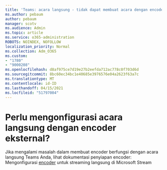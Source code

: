 ```yaml
---
title: 'Teams: acara langsung - tidak dapat membuat acara dengan encoder eksternal'
ms.author: pebaum
author: pebaum
manager: scotv
ms.audience: Admin
ms.topic: article
ms.service: o365-administration
ROBOTS: NOINDEX, NOFOLLOW
localization_priority: Normal
ms.collection: Adm_O365
ms.custom:
- "1780"
- "9000208"
ms.openlocfilehash: d8af975ce7d19e27b2eefda712ac778c0f703d6d
ms.sourcegitcommit: 8bc60ec34bc1e40685e3976576e04a2623f63a7c
ms.translationtype: MT
ms.contentlocale: id-ID
ms.lasthandoff: 04/15/2021
ms.locfileid: "51797004"
---
```

# <a name="need-to-configure-your-live-event-with-an-external-encoder"></a>Perlu mengonfigurasi acara langsung dengan encoder eksternal?

Jika mengalami masalah dalam membuat encoder berfungsi dengan acara langsung Teams Anda, lihat dokumentasi penyiapan encoder: Mengonfigurasi [encoder](https://docs.microsoft.com/stream/live-encoder-setup) untuk streaming langsung di Microsoft Stream
